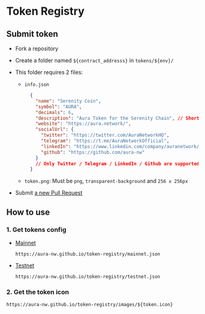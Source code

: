# Token Registry

## Submit token

- Fork a repository
- Create a folder named `${contract_addresss}` in `tokens/${env}/`
- This folder requires 2 files:

  - `info.json`

    ```json
      {
        "name": "Serenity Coin",
        "symbol": "AURA",
        "decimals": 6,
        "description": "Aura Token for the Serenity Chain", // Short description
        "website": "https://aura.network/",
        "socialUrl": {  
          "twitter": "https://twitter.com/AuraNetworkHQ",
          "telegram": "https://t.me/AuraNetworkOfficial",
          "linkedIn": "https://www.linkedin.com/company/auranetwork/",
          "github": "https://github.com/aura-nw"
        }
        // Only Twitter / Telegram / LinkedIn / Github are supported
      }
    ```

  - `token.png`: Must be `png`, `transparent-background` and `256 x 256px`

- Submit [a new Pull Request](https://github.com/aura-nw/token-registry/pulls)

## How to use

### 1. Get tokens config

- [Mainnet](https://aura-nw.github.io/token-registry/mainnet.json)

  `https://aura-nw.github.io/token-registry/mainnet.json`

- [Testnet](https://aura-nw.github.io/token-registry/testnet.json)

  `https://aura-nw.github.io/token-registry/testnet.json`

### 2. Get the token icon

  `https://aura-nw.github.io/token-registry/images/${token.icon}`
